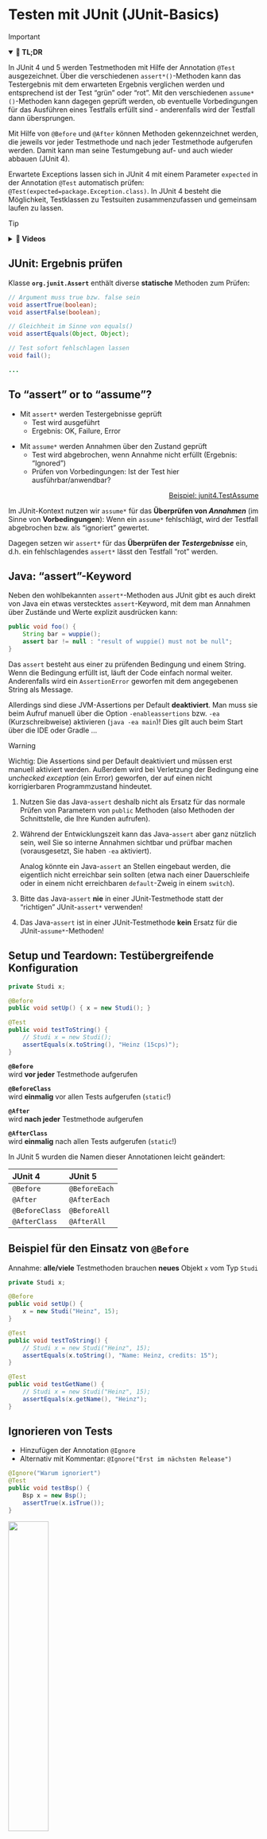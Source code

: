 # Testen mit JUnit (JUnit-Basics)

> [!IMPORTANT]
>
> <details open>
>
> <summary><strong>🎯 TL;DR</strong></summary>
>
> In JUnit 4 und 5 werden Testmethoden mit Hilfe der Annotation `@Test`
> ausgezeichnet. Über die verschiedenen `assert*()`-Methoden kann das
> Testergebnis mit dem erwarteten Ergebnis verglichen werden und
> entsprechend ist der Test “grün” oder “rot”. Mit den verschiedenen
> `assume*()`-Methoden kann dagegen geprüft werden, ob eventuelle
> Vorbedingungen für das Ausführen eines Testfalls erfüllt sind -
> anderenfalls wird der Testfall dann übersprungen.
>
> Mit Hilfe von `@Before` und `@After` können Methoden gekennzeichnet
> werden, die jeweils vor jeder Testmethode und nach jeder Testmethode
> aufgerufen werden. Damit kann man seine Testumgebung auf- und auch
> wieder abbauen (JUnit 4).
>
> Erwartete Exceptions lassen sich in JUnit 4 mit einem Parameter
> `expected` in der Annotation `@Test` automatisch prüfen:
> `@Test(expected=package.Exception.class)`. In JUnit 4 besteht die
> Möglichkeit, Testklassen zu Testsuiten zusammenzufassen und gemeinsam
> laufen zu lassen.
>
> </details>

> [!TIP]
>
> <details>
>
> <summary><strong>🎦 Videos</strong></summary>
>
> - [VL JUnit Basics](https://youtu.be/2SC40rO0ZOE)
> - [Demo assume() vs. assert()](https://youtu.be/j3FK9iTHuDk)
> - [Demo Parametrisierte Tests mit
>   JUnit4](https://youtu.be/KsFydUSBDTc)
> - [Demo Parametrisierte Tests mit
>   JUnit5](https://youtu.be/0H-OCICktS0)
>
> </details>

## JUnit: Ergebnis prüfen

Klasse **`org.junit.Assert`** enthält diverse **statische** Methoden zum
Prüfen:

``` java
// Argument muss true bzw. false sein
void assertTrue(boolean);
void assertFalse(boolean);

// Gleichheit im Sinne von equals()
void assertEquals(Object, Object);

// Test sofort fehlschlagen lassen
void fail();

...
```

## To “assert” or to “assume”?

- Mit `assert*` werden Testergebnisse geprüft
  - Test wird ausgeführt
  - Ergebnis: OK, Failure, Error

<!-- -->

- Mit `assume*` werden Annahmen über den Zustand geprüft
  - Test wird abgebrochen, wenn Annahme nicht erfüllt (Ergebnis:
    “Ignored”)
  - Prüfen von Vorbedingungen: Ist der Test hier ausführbar/anwendbar?

<p align="right"><a href="https://github.com/Programmiermethoden-CampusMinden/Prog2-Lecture/blob/master/lecture/quality/src/junit4/TestAssume.java">Beispiel: junit4.TestAssume</a></p>

Im JUnit-Kontext nutzen wir `assume*` für das **Überprüfen von
*Annahmen*** (im Sinne von **Vorbedingungen**): Wenn ein `assume*`
fehlschlägt, wird der Testfall abgebrochen bzw. als “ignoriert”
gewertet.

Dagegen setzen wir `assert*` für das **Überprüfen der *Testergebnisse***
ein, d.h. ein fehlschlagendes `assert*` lässt den Testfall “rot” werden.

## Java: “assert”-Keyword

Neben den wohlbekannten `assert*`-Methoden aus JUnit gibt es auch direkt
von Java ein etwas verstecktes `assert`-Keyword, mit dem man Annahmen
über Zustände und Werte explizit ausdrücken kann:

``` java
public void foo() {
    String bar = wuppie();
    assert bar != null : "result of wuppie() must not be null";
}
```

Das `assert` besteht aus einer zu prüfenden Bedingung und einem String.
Wenn die Bedingung erfüllt ist, läuft der Code einfach normal weiter.
Anderenfalls wird ein `AssertionError` geworfen mit dem angegebenen
String als Message.

Allerdings sind diese JVM-Assertions per Default **deaktiviert**. Man
muss sie beim Aufruf manuell über die Option `-enableassertions` bzw.
`-ea` (Kurzschreibweise) aktivieren (`java -ea main`)! Dies gilt auch
beim Start über die IDE oder Gradle …

> [!WARNING]
>
> Wichtig: Die Assertions sind per Default deaktiviert und müssen erst
> manuell aktiviert werden. Außerdem wird bei Verletzung der Bedingung
> eine *unchecked exception* (ein Error) geworfen, der auf einen nicht
> korrigierbaren Programmzustand hindeutet.
>
> 1.  Nutzen Sie das Java-`assert` deshalb nicht als Ersatz für das
>     normale Prüfen von Parametern von `public` Methoden (also Methoden
>     der Schnittstelle, die Ihre Kunden aufrufen).
>
> 2.  Während der Entwicklungszeit kann das Java-`assert` aber ganz
>     nützlich sein, weil Sie so interne Annahmen sichtbar und prüfbar
>     machen (vorausgesetzt, Sie haben `-ea` aktiviert).
>
>     Analog könnte ein Java-`assert` an Stellen eingebaut werden, die
>     eigentlich nicht erreichbar sein sollten (etwa nach einer
>     Dauerschleife oder in einem nicht erreichbaren `default`-Zweig in
>     einem `switch`).
>
> 3.  Bitte das Java-`assert` **nie** in einer JUnit-Testmethode statt
>     der “richtigen” JUnit-`assert*` verwenden!
>
> 4.  Das Java-`assert` ist in einer JUnit-Testmethode **kein** Ersatz
>     für die JUnit-`assume*`-Methoden!

## Setup und Teardown: Testübergreifende Konfiguration

``` java
private Studi x;

@Before
public void setUp() { x = new Studi(); }

@Test
public void testToString() {
    // Studi x = new Studi();
    assertEquals(x.toString(), "Heinz (15cps)");
}
```

**`@Before`**  
wird **vor jeder** Testmethode aufgerufen

**`@BeforeClass`**  
wird **einmalig** vor allen Tests aufgerufen (`static`!)

**`@After`**  
wird **nach jeder** Testmethode aufgerufen

**`@AfterClass`**  
wird **einmalig** nach allen Tests aufgerufen (`static`!)

In JUnit 5 wurden die Namen dieser Annotationen leicht geändert:

| JUnit 4        | JUnit 5       |
|:---------------|:--------------|
| `@Before`      | `@BeforeEach` |
| `@After`       | `@AfterEach`  |
| `@BeforeClass` | `@BeforeAll`  |
| `@AfterClass`  | `@AfterAll`   |

## Beispiel für den Einsatz von `@Before`

Annahme: **alle/viele** Testmethoden brauchen **neues** Objekt `x` vom
Typ `Studi`

``` java
private Studi x;

@Before
public void setUp() {
    x = new Studi("Heinz", 15);
}

@Test
public void testToString() {
    // Studi x = new Studi("Heinz", 15);
    assertEquals(x.toString(), "Name: Heinz, credits: 15");
}

@Test
public void testGetName() {
    // Studi x = new Studi("Heinz", 15);
    assertEquals(x.getName(), "Heinz");
}
```

## Ignorieren von Tests

- Hinzufügen der Annotation `@Ignore`
- Alternativ mit Kommentar: `@Ignore("Erst im nächsten Release")`

``` java
@Ignore("Warum ignoriert")
@Test
public void testBsp() {
    Bsp x = new Bsp();
    assertTrue(x.isTrue());
}
```

<img src="images/junitIgnore.png" width="40%">

In JUnit 5 wird statt der Annotation `@Ignore` die Annotation
`@Disabled` mit der selben Bedeutung verwendet. Auch hier lässt sich als
Parameter ein String mit dem Grund für das Ignorieren des Tests
hinterlegen.

## Vermeidung von Endlosschleifen: Timeout

- Testfälle werden nacheinander ausgeführt
- Test mit Endlosschleife würde restliche Tests blockieren
- Erweitern der `@Test`-Annotation mit Parameter “`timeout`”: =\>
  `@Test(timeout=2000)` (Zeitangabe in Millisekunden)

``` java
@Test(timeout = 2000)
void testTestDauerlaeufer() {
    while (true) { ; }
}
```

<img src="images/junitIgnore.png" width="40%">

In JUnit 5 hat die Annotation `@Test` keinen `timeout`-Parameter mehr.
Als Alternative bietet sich der Einsatz von
`org.junit.jupiter.api.Assertions.assertTimeout` an. Dabei benötigt man
allerdings *Lambda-Ausdrücke* (Verweis auf spätere VL):

``` java
@Test
void testTestDauerlaeufer() {
    assertTimeout(ofMillis(2000), () -> {
        while (true) { ; }
    });
}
```

(Beispiel von oben mit Hilfe von JUnit 5 formuliert)

## Test von Exceptions: Expected

Traditionelles Testen von Exceptions mit `try` und `catch`:

``` java
@Test
public void testExceptTradit() {
    try {
        int i = 0 / 0;
        fail("keine ArithmeticException ausgeloest");
    } catch (ArithmeticException aex) {
        assertNotNull(aex.getMessage());
    } catch (Exception e) {
        fail("falsche Exception geworfen");
    }
}
```

Der `expected`-Parameter für die `@Test`-Annotation in JUnit 4 macht
dies deutlich einfacher: `@Test(expected = MyException.class)` =\> Test
scheitert, wenn diese Exception **nicht** geworfen wird

``` java
@Test(expected = java.lang.ArithmeticException.class)
public void testExceptAnnot() {
    int i = 0 / 0;
}
```

In JUnit 5 hat die Annotation `@Test` keinen `expected`-Parameter mehr.
Als Alternative bietet sich der Einsatz von
`org.junit.jupiter.api.Assertions.assertThrows` an. Dabei benötigt man
allerdings *Lambda-Ausdrücke* (Verweis auf spätere VL):

``` java
@Test
public void testExceptAnnot() {
    assertThrows(java.lang.ArithmeticException.class, () -> {
        int i = 0 / 0;
    });
}
```

(Beispiel von oben mit Hilfe von JUnit 5 formuliert)

## “Given - When - Then”-Mantra

Aus dem [Behavior-driven
development](https://en.wikipedia.org/wiki/Behavior-driven_development)
stammt die Strukturierung nach den Punkten “given - when - then” (oft
auch als *“given - when - then”-Mantra* bezeichnet).

Betrachten Sie noch einmal die Schnittstelle der Studi-Klasse:

``` java
public class Studi {
    public String getName();
    public void setName(String name);
    public int getCredits();
    public void addToCredits(int credits);
}
```

Dafür wurde ein Test geschrieben:

``` java
class StudiTest {
    @Test
    public void testStudi() {
        Studi s = new Studi();
        int cps = 2;
        s.addToCredits(cps);
        assertEquals(cps, s.getCredits());
    }
}
```

Dieser Code ist in seiner Absicht nicht sofort verständlich. Es fällt
auf, dass

1.  am Anfang eine Art Setup des Tests vorgenommen wird und das
    Testobjekt initialisiert wird (“**given**”).
2.  Dann wird die zu untersuchende Aktion ausgeführt (“**when**”),
    gefolgt von
3.  einem Vergleich des tatsächlichen mit dem erwarteten Ergebnis
    (“**then**”).

Diese gedachte Struktur kann (und sollte!) man mit entsprechenden
Kommentaren auch sichtbar machen:

``` java
class StudiTest {
    @Test
    public void testStudi() {
        // given
        Studi s = new Studi();
        int cps = 2;

        // when
        s.addToCredits(cps);

        // then
        assertEquals(cps, s.getCredits());
    }
}
```

In Testframeworks wie [Spock](https://spockframework.org/) oder
[Cucumber](https://cucumber.io/) ist dies sogar bereits in die Sprache
(eine DSL zum Testen) eingebaut! Einen schönen Blog zum Thema finden Sie
hier: [Spock testing framework versus
JUnit](https://blog.codepipes.com/testing/spock-vs-junit.html).

Weiterhin könnte (und sollte) man die implizit getroffenen Annahmen über
das SUT für alle sichtbar machen:

``` java
class StudiTest {
    @Test
    public void testStudi() {
        // given
        Studi s = new Studi();
        int cps = 2;
        assumeTrue(s.getCredits() == 0, "initial credits should be 0");

        // when
        s.addToCredits(cps);

        // then
        assertEquals(cps, s.getCredits());
    }
}
```

Der Test würde ohnehin fehlschlagen, wenn ein neues `Studi`-Objekt mit
einem anderen Wert für die Credits initialisiert würde. Aber so zeigt
das `assume` direkt unsere (bisher) implizite Annahme sichtbar an, und
bei einer Verletzung dieser Annahme würde der Testfall mit einer
entsprechenden Mitteilung nicht ausgeführt.

Oft wird noch das “given - when - then”-Mantra auch auf die
Methodennamen der Testmethoden übertragen:[^1]

``` java
class StudiTest {
    @Test
    public void GivenNewStudi_WhenAddingCredits_ThenCreditsCountChangesAccordingly() {
        // given
        Studi s = new Studi();
        int cps = 2;
        assumeTrue(s.getCredits() == 0, "initial credits should be 0");

        // when
        s.addToCredits(cps);

        // then
        assertEquals(cps, s.getCredits());
    }
}
```

Eine schöne Erklärung finden Sie im Blog [The subtle Art of Java Test
Method
Naming](https://jonasg.io/posts/subtle-art-of-java-test-method-naming/).

… Und nun könnte man sich fragen, warum man das Erhöhen von Credits nur
für ein *neues* `Studi`-Objekt testet und nicht auch für andere Zustände
des `Studi`-Objekts? … =\> Parametrisierte Tests!

## Parametrisierte Tests

Manchmal möchte man den selben Testfall mehrfach mit anderen Werten
(Parametern) durchführen.

``` java
class Sum {
    public static int sum(int i, int j) {
        return i + j;
    }
}

class SumTest {
    @Test
    public void testSum() {
        Sum s = new Sum();
        assertEquals(s.sum(1, 1), 2);
    }
    // und mit (2,2, 4), (2,2, 5), ...????
}
```

Prinzipiell könnte man dafür entweder in einem Testfall eine Schleife
schreiben, die über die verschiedenen Parameter iteriert. In der
Schleife würde dann jeweils der Aufruf der zu testenden Methode und das
gewünschte Assert passieren. Alternativ könnte man den Testfall
entsprechend oft duplizieren mit jeweils den gewünschten Werten.

Beide Vorgehensweisen haben Probleme: Im ersten Fall würde die Schleife
bei einem Fehler oder unerwarteten Ergebnis abbrechen, ohne dass die
restlichen Tests (Werte) noch durchgeführt würden. Im zweiten Fall
bekommt man eine unnötig große Anzahl an Testmethoden, die bis auf die
jeweiligen Werte identisch sind (Code-Duplizierung).

### Parametrisierte Tests mit JUnit 4

JUnit 4 bietet für dieses Problem sogenannte “parametrisierte Tests” an.
Dafür muss eine Testklasse in JUnit 4 folgende Bedingungen erfüllen:

1.  Die Testklasse wird mit der Annotation
    `@RunWith(Parameterized.class)` ausgezeichnet.
2.  Es muss eine öffentliche statische Methode geben mit der Annotation
    `@Parameters`. Diese Methode liefert eine Collection zurück, wobei
    jedes Element dieser Collection ein Array mit den Parametern für
    einen Durchlauf der Testmethoden ist.
3.  Die Parameter müssen gesetzt werden. Dafür gibt es zwei Varianten:
    - 1.  Für jeden Parameter gibt es ein öffentliches Attribut. Diese
          Attribute müssen mit der Annotation `@Parameter` markiert sein
          und können in den Testmethoden normal genutzt werden. JUnit
          sorgt dafür, dass für jeden Eintrag in der Collection aus der
          statischen `@Parameters`-Methode diese Felder gesetzt werden
          und die Testmethoden aufgerufen werden.
    - 1.  Alternativ gibt es einen Konstruktor, der diese Werte setzt.
          Die Anzahl der Parameter im Konstruktor muss dabei exakt der
          Anzahl (und Reihenfolge) der Werte in jedem Array in der von
          der statischen `@Parameters`-Methode gelieferten Collection
          entsprechen. Der Konstruktor wird für jeden Parametersatz
          einmal aufgerufen und die Testmethoden einmal durchgeführt.

Letztlich wird damit das Kreuzprodukt aus Testmethoden und Testdaten
durchgeführt.

#### (A) Parametrisierte Tests: Konstruktor (JUnit 4)

``` java
@RunWith(Parameterized.class)
public class SumTestConstructor {
    private final int s1;
    private final int s2;
    private final int erg;

    public SumTestConstructor(int p1, int p2, int p3) { s1 = p1;  s2 = p2;  erg = p3; }

    @Parameters
    public static Collection<Object[]> values() {
        return Arrays.asList(new Object[][] { { 1, 1, 2 }, { 2, 2, 4 }, { 2, 2, 5 } });
    }

    @Test
    public void testSum() {
        assertEquals(Sum.sum(s1, s2), erg);
    }
}
```

#### (B) Parametrisierte Tests: Parameter (JUnit 4)

``` java
@RunWith(Parameterized.class)
public class SumTestParameters {

    @Parameter(0)  public int s1;
    @Parameter(1)  public int s2;
    @Parameter(2)  public int erg;

    @Parameters
    public static Collection<Object[]> values() {
        return Arrays.asList(new Object[][] { { 1, 1, 2 }, { 2, 2, 4 }, { 2, 2, 5 } });
    }

    @Test
    public void testSum() {
        assertEquals(Sum.sum(s1, s2), erg);
    }
}
```

<p align="right"><a href="https://github.com/Programmiermethoden-CampusMinden/Prog2-Lecture/tree/master/lecture/quality/src/junit4/">Beispiel: junit4.SumTestConstructor, junit4.SumTestParameters</a></p>

### Parametrisierte Tests mit JUnit 5

In JUnit 5 werden [parametrisierte
Tests](https://junit.org/junit5/docs/current/user-guide/#writing-tests-parameterized-tests)
mit der Annotation
[`@ParameterizedTest`](https://junit.org/junit5/docs/current/api/org.junit.jupiter.params/org/junit/jupiter/params/ParameterizedTest.html)
gekennzeichnet (statt mit `@Test`).

Mit Hilfe von
[`@ValueSource`](https://junit.org/junit5/docs/current/api/org.junit.jupiter.params/org/junit/jupiter/params/provider/ValueSource.html)
kann man ein einfaches Array von Werten (Strings oder primitive
Datentypen) angeben, mit denen der Test ausgeführt wird. Dazu bekommt
die Testmethode einen entsprechenden passenden Parameter:

``` java
@ParameterizedTest
@ValueSource(strings = {"wuppie", "fluppie", "foo"})
void testWuppie(String candidate) {
    assertTrue(candidate.equals("wuppie"));
}
```

Alternativ lassen sich als Parameterquelle u.a. Aufzählungen
([`@EnumSource`](https://junit.org/junit5/docs/current/api/org.junit.jupiter.params/org/junit/jupiter/params/provider/EnumSource.html))
oder Methoden
([`@MethodSource`](https://junit.org/junit5/docs/current/api/org.junit.jupiter.params/org/junit/jupiter/params/provider/MethodSource.html))
oder auch Komma-separierte Daten
([`@CsvSource`](https://junit.org/junit5/docs/current/api/org.junit.jupiter.params/org/junit/jupiter/params/provider/CsvSource.html))
angeben.

Das obige Beispiel aus JUnit 4.x könnte mit Hilfe von `@CsvSource` so in
JUnit 5.x umgesetzt werden:

``` java
public class SumTest {
    @ParameterizedTest
    @CsvSource(textBlock = """
            # s1,  s2,  s1+s2
            0,     0,   0
            10,    0,   10
            0,     11,  11
            -2,    10,  8
            """)
    public void testSum(int s1, int s2, int erg) {
        assertEquals(Sum.sum(s1, s2), erg);
    }
}
```

<p align="right"><a href="https://github.com/Programmiermethoden-CampusMinden/Prog2-Lecture/tree/master/lecture/quality/src/junit5/">Beispiel: junit5.TestValueSource, junit5.TestMethodSource</a></p>

## Testsuiten: Tests gemeinsam ausführen (JUnit 4)

Eclipse: `New > Other > Java > JUnit > JUnit Test Suite`

``` java
import org.junit.runner.RunWith;
import org.junit.runners.Suite;
import org.junit.runners.Suite.SuiteClasses;

@RunWith(Suite.class)
@SuiteClasses({
    // Hier kommen alle Testklassen rein
    PersonTest.class,
    StudiTest.class
})

public class MyTestSuite {
    // bleibt leer!!!
}
```

## Testsuiten mit JUnit 5

In JUnit 5 gibt es zwei Möglichkeiten, Testsuiten zu erstellen:

- `@SelectPackages`: Angabe der Packages, die für die Testsuite
  zusammengefasst werden sollen
- `@SelectClasses`: Angabe der Klassen, die für die Testsuite
  zusammengefasst werden sollen

``` java
@RunWith(JUnitPlatform.class)
@SelectClasses({StudiTest5.class, WuppieTest5.class})
public class MyTestSuite5 {
    // bleibt leer!!!
}
```

Zusätzlich kann man beispielsweise mit `@IncludeTags` oder
`@ExcludeTags` Testmethoden mit bestimmten Tags einbinden oder
ausschließen. Beispiel: Schließe alle Tests mit Tag “develop” aus:
`@ExcludeTags("develop")`. Dabei wird an den Testmethoden zusätzlich das
Tag `@Tag` verwendet, etwas `@Tag("develop")`.

**Achtung**: Laut der offiziellen Dokumentation [(Abschnitt “4.4.4. Test
Suite”)](https://junit.org/junit5/docs/current/user-guide/#running-tests-junit-platform-runner-test-suite)
gilt zumindest bei der Selection über `@SelectPackages` der Zwang zu
einer Namenskonvention: Es werden dabei nur Klassen gefunden, deren Name
mit `Test` beginnt oder endet! Weiterhin werden Testsuites mit der
Annotation `@RunWith(JUnitPlatform.class)` **nicht** auf der “JUnit
5”-Plattform ausgeführt, sondern mit der JUnit 4-Infrastuktur!

## Best Practices

1.  Eine Testmethode behandelt exakt eine Idee/ein Szenario (einen
    Testfall). Das bedeutet auch, dass man in der Regel nur ein bis
    wenige `assert*` pro Testmethode benutzt.

    (Wenn man verschiedene Ideen in eine Testmethode kombiniert, wird
    der Testfall unübersichtlicher und auch auch schwerer zu warten.

    Außerdem können so leichter versteckte Fehler auftreten: Das erste
    oder zweite oder dritte `assert*` schlägt fehl - und alle dahinter
    kommenden `assert*` werden nicht mehr ausgewertet!)

2.  Wenn die selbe Testidee mehrfach wiederholt wird, sollte man diese
    Tests zu einem parametrisierten Test zusammenfassen.

    (Das erhöht die Lesbarkeit drastisch - und man läuft auch nicht in
    das Problem der Benennung der Testmethoden.)

3.  Es wird nur das Verhalten der öffentlichen Schnittstelle getestet,
    nicht die inneren Strukturen einer Klasse oder Methode.

    (Es ist verlockend, auch private Methoden zu testen und in den Tests
    auch die Datenstrukturen o.ä. im Blick zu behalten und zu testen.
    Das führt aber zu sehr “zerbrechlichen” (*brittle*) Tests: Sobald
    sich etwas an der inneren Struktur ändert, ohne dass sich das von
    außen beobachtbare Verhalten ändert und also die Klasse/Methode
    immer noch ordnungsgemäß funktioniert, gehen all diese “internen”
    Tests kaputt. Nicht ohne Grund wird in der objektorientierten
    Programmierung mit Kapselung (Klassen, Methoden, …) gearbeitet.)

4.  Von Setup- und Teardown-Methoden sollte eher sparsam Gebrauch
    gemacht werden.

    (Normalerweise folgen wir in der objektorientierten Programmierung
    dem DRY-Prinzip ([Don’t repeat
    yourself](https://en.wikipedia.org/wiki/Don%27t_repeat_yourself)).
    Entsprechend liegt es nahe, häufig benötigte Elemente in einer
    Setup-Methode zentral zu initialisieren und ggf. in einer
    Teardown-Methode wieder freizugeben.

    Das führt aber speziell bei Unit-Tests dazu, dass die einzelnen
    Testmethoden schwerer lesbar werden: Sie hängen von einer
    gemeinsamen, zentralen Konfiguration ab, die man üblicherweise nicht
    gleichzeitig mit dem Code der Testmethode sehen kann (begrenzter
    Platz auf der Bildschirmseite).

    Wenn nun in einem oder vielleicht mehreren Testfällen der Wunsch
    nach einer leicht anderen Konfiguration auftaucht, muss man die
    gemeinsame Konfiguration entsprechend anpassen bzw. erweitern. Dabei
    muss man dann aber *alle* anderen Testmethoden mit bedenken, die ja
    ebenfalls von dieser Konfiguration abhängen! Das führt in der Praxis
    dann häufig dazu, dass die gemeinsame Konfiguration sehr schnell
    sehr groß und verschachtelt und entsprechend unübersichtlich wird.

    Jede Änderung an dieser Konfiguration kann leicht einen oder mehrere
    Testfälle kaputt machen (man hat ja i.d.R. nie alle Testfälle
    gleichzeitig im Blick), weshalb man hier unbedingt mit passenden
    `assume*` arbeiten muss - aber dann kann man eigentlich auch
    stattdessen die Konfiguration direkt passend für den jeweiligen
    Testfall in der jeweiligen Testmethode erledigen!)

5.  Wie immer sollten auch die Namen der Testmethoden klar über ihren
    Zweck Auskunft geben.

    (Da Tests oft auch als “ausführbare Dokumentation” betrachtet
    werden, ist eine sinnvolle Benamung besonders wichtig. Oft werden
    hier deshalb Ausnahmen von den üblichen Java-Konventionen erlaubt.
    Man findet häufig das aus dem [Behavior-driven
    development](https://en.wikipedia.org/wiki/Behavior-driven_development)
    bekannte “given - when - then”-Mantra. Siehe auch [The subtle Art of
    Java Test Method
    Naming](https://jonasg.io/posts/subtle-art-of-java-test-method-naming/)
    und auch [Spock testing framework versus
    JUnit](https://blog.codepipes.com/testing/spock-vs-junit.html).

    Der Präfix “test” für Testmethoden wird seit JUnit 4.x nicht mehr
    benötigt, aber dennoch ist es in vielen Projekten Praxis, diesen
    Präfix beizubehalten - damit kann man in der Package-Ansicht in der
    IDE leichter zwischen den “normalen” und den Testmethoden
    unterscheiden. Das ist analog zum Suffix “Test” für die Klassennamen
    der Testklassen …)

Diese Erfahrungen werden ausführlich in ([Winters, Manshreck, und Wright
2020](#ref-SWEGoogle), pp. 231-256) diskutiert.

Eine lesenswerte Diskussion von “Anti-Pattern” beim Testen finden Sie im
Blog [Software Testing
Anti-patterns](https://blog.codepipes.com/testing/software-testing-antipatterns.html).

## Wrap-Up

JUnit als Framework für (Unit-) Tests; hier JUnit 4 (mit Ausblick auf
JUnit 5)

- Testmethoden mit Annotation `@Test`
- `assert` (Testergebnis) vs. `assume` (Testvorbedingung)
- Aufbau der Testumgebung `@Before`
- Abbau der Testumgebung `@After`
- Steuern von Tests mit `@Ignore` oder `@Test(timout=XXX)`
- Exceptions einfordern mit `@Test(expected=package.Exception.class)`
- Tests zusammenfassen zu Testsuiten

## 📖 Zum Nachlesen

- vogella GmbH ([2021](#ref-vogellaJUnit))
- The JUnit Team ([2022](#ref-junit4))
- Kleuker ([2019](#ref-Kleuker2019))
- Osherove ([2014](#ref-Osherove2014))
- Spillner und Linz ([2012](#ref-Spillner2012))
- Thies, Noelke, und Ungerc ([o. J.](#ref-fernunihagenJunit))

> [!NOTE]
>
> <details>
>
> <summary><strong>✅ Lernziele</strong></summary>
>
> - k3: Ich kann Testergebnisse prüfen
> - k2: Ich kenne den Unterschied zwischen `assert` und `assume`
> - k3: Ich kann vor/nach jedem Test bestimmten Code ausführen
> - k2: Ich habe verstanden, warum `@Before` und `@After` sparsam
>   einzusetzen sind
> - k3: Ich kann die Ausführung von Tests steuern, beispielsweise Tests
>   ignorieren oder mit zeitlicher Begrenzung ausführen
> - k3: Ich kann das Auftreten von Exceptions prüfen
> - k3: Ich kann Tests zu Testsuiten zusammenfassen
>
> </details>

> [!TIP]
>
> <details>
>
> <summary><strong>🏅 Challenges</strong></summary>
>
> **Setup und Teardown**
>
> Sie haben in den Challenges in “Intro SW-Test” erste JUnit-Tests für
> die Klasse `MyList<T>` implementiert.
>
> Wie müssten Sie Ihre JUnit-Tests anpassen, wenn Sie im obigen Szenario
> Setup- und Teardown-Methoden einsetzen würden?
>
> **Testmethoden**
>
> Betrachten Sie den folgenden Code. Was fällt Ihnen auf?
>
> ``` java
> public class Studi {
>     public int getCredits();
>     public void addToCredits(int credits);
>
>     @Test
>     public void testStudi() {
>         Studi s = new Studi();
>         s.addToCredits(2);
>         assertEquals(2, s.getCredits());
>     }
> }
> ```
>
> **Parametrisierte Tests**
>
> Betrachten Sie die folgende einfache Klasse `MyMath`:
>
> ``` java
> public class MyMath {
>     public static String add(String s, int c) {
>         return s.repeat(c);
>     }
> }
> ```
>
> Beim Testen der Methode `MyMath#add` fällt auf, dass man hier immer
> wieder den selben Testfall mit lediglich anderen Werten ausführt - ein
> Fall für parametrisierte Tests.
>
> Schreiben Sie mit Hilfe von JUnit (4.x oder 5.x) einige
> parametrisierte Unit-Tests für die Methode `MyMath#add`.
>
> </details>

------------------------------------------------------------------------

> [!NOTE]
>
> <details>
>
> <summary><strong>👀 Quellen</strong></summary>
>
> <div id="refs" class="references csl-bib-body hanging-indent"
> entry-spacing="0">
>
> <div id="ref-Kleuker2019" class="csl-entry">
>
> Kleuker, S. 2019. *Qualitätssicherung durch Softwaretests*. Springer
> Vieweg. <https://doi.org/10.1007/978-3-658-24886-4>.
>
> </div>
>
> <div id="ref-Osherove2014" class="csl-entry">
>
> Osherove, R. 2014. *The Art of Unit Testing*. Manning.
>
> </div>
>
> <div id="ref-Spillner2012" class="csl-entry">
>
> Spillner, A., und T. Linz. 2012. *Basiswissen Softwaretest*. 5. Aufl.
> dpunkt.
>
> </div>
>
> <div id="ref-junit4" class="csl-entry">
>
> The JUnit Team. 2022. „JUnit 5“. 2022. <https://junit.org/>.
>
> </div>
>
> <div id="ref-fernunihagenJunit" class="csl-entry">
>
> Thies, A., C. Noelke, und Ungerc. o. J. „Einführung in JUnit“.
> Fernuniversität in Hagen. Zugegriffen 14. April 2020.
> <https://wiki.fernuni-hagen.de/eclipse/index.php/Einführung_in_JUnit>.
>
> </div>
>
> <div id="ref-vogellaJUnit" class="csl-entry">
>
> vogella GmbH. 2021. „JUnit 5 Tutorial - Learn How to Write Unit
> Tests“. 2021. <https://www.vogella.com/tutorials/JUnit/article.html>.
>
> </div>
>
> <div id="ref-SWEGoogle" class="csl-entry">
>
> Winters, T., T. Manshreck, und H. Wright. 2020. *Software Engineering
> at Google: Lessons Learned from Programming Over Time*. O’Reilly.
>
> </div>
>
> </div>
>
> </details>

------------------------------------------------------------------------

<img src="https://licensebuttons.net/l/by-sa/4.0/88x31.png" width="10%">

Unless otherwise noted, this work is licensed under CC BY-SA 4.0.

<blockquote><p><sup><sub><strong>Last modified:</strong> 95a02cf (markdown: switch to leaner yaml header (#1037), 2025-08-09)<br></sub></sup></p></blockquote>

[^1]: Naja, ein kläglicher Versuch. Namen sind eines der schwierigen
    Probleme in der Informatik.
